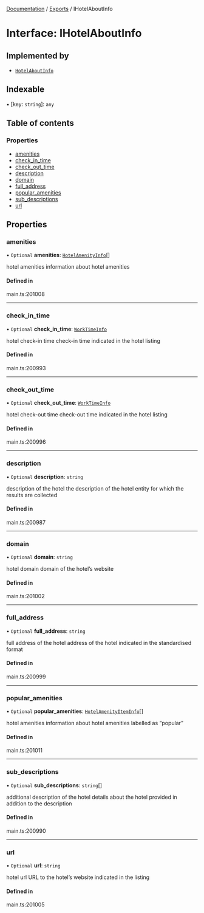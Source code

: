 [Documentation](../README.md) / [Exports](../modules.md) / IHotelAboutInfo

# Interface: IHotelAboutInfo

## Implemented by

- [`HotelAboutInfo`](../classes/HotelAboutInfo.md)

## Indexable

▪ [key: `string`]: `any`

## Table of contents

### Properties

- [amenities](IHotelAboutInfo.md#amenities)
- [check\_in\_time](IHotelAboutInfo.md#check_in_time)
- [check\_out\_time](IHotelAboutInfo.md#check_out_time)
- [description](IHotelAboutInfo.md#description)
- [domain](IHotelAboutInfo.md#domain)
- [full\_address](IHotelAboutInfo.md#full_address)
- [popular\_amenities](IHotelAboutInfo.md#popular_amenities)
- [sub\_descriptions](IHotelAboutInfo.md#sub_descriptions)
- [url](IHotelAboutInfo.md#url)

## Properties

### amenities

• `Optional` **amenities**: [`HotelAmenityInfo`](../classes/HotelAmenityInfo.md)[]

hotel amenities
information about hotel amenities

#### Defined in

main.ts:201008

___

### check\_in\_time

• `Optional` **check\_in\_time**: [`WorkTimeInfo`](../classes/WorkTimeInfo.md)

hotel check-in time
check-in time indicated in the hotel listing

#### Defined in

main.ts:200993

___

### check\_out\_time

• `Optional` **check\_out\_time**: [`WorkTimeInfo`](../classes/WorkTimeInfo.md)

hotel check-out time
check-out time indicated in the hotel listing

#### Defined in

main.ts:200996

___

### description

• `Optional` **description**: `string`

description of the hotel
the description of the hotel entity for which the results are collected

#### Defined in

main.ts:200987

___

### domain

• `Optional` **domain**: `string`

hotel domain
domain of the hotel’s website

#### Defined in

main.ts:201002

___

### full\_address

• `Optional` **full\_address**: `string`

full address of the hotel
address of the hotel indicated in the standardised format

#### Defined in

main.ts:200999

___

### popular\_amenities

• `Optional` **popular\_amenities**: [`HotelAmenityItemInfo`](../classes/HotelAmenityItemInfo.md)[]

hotel amenities
information about hotel amenities labelled as “popular”

#### Defined in

main.ts:201011

___

### sub\_descriptions

• `Optional` **sub\_descriptions**: `string`[]

additional description of the hotel
details about the hotel provided in addition to the description

#### Defined in

main.ts:200990

___

### url

• `Optional` **url**: `string`

hotel url
URL to the hotel’s website indicated in the listing

#### Defined in

main.ts:201005

